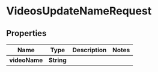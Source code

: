 

# VideosUpdateNameRequest


## Properties

| Name | Type | Description | Notes |
|------------ | ------------- | ------------- | -------------|
|**videoName** | **String** |  |  |



